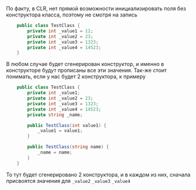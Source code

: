 По факту, в CLR, нет прямой возможности инициализировать поля без конструктора класса, поэтому не смотря на запись
```csharp
    public class TestClass {
        private int _value1 = 12;
        private int _value2 = 23;
        private int _value3 = 1323;
        private int _value4 = 14523;
    }
```
В любом случае будет сгенерирован конструктор, и именно в конструкторе будут прописаны все эти значения.
Так-же стоит понимать, если у нас будет 2 конструктора, к примеру

```csharp
    public class TestClass {
        private int _value1;
        private int _value2 = 23;
        private int _value3 = 1323;
        private int _value4 = 14523;
        private string _name;

        public TestClass(int value1) {
            _value1 = value1;
        }

        public TestClass(string name) {
            _name = name;
        }
    }
```
То тут будет сгенерировано 2 конструктора, и в каждом из них, сначала присвоятся значения для `_value2` `_value3` `_value4`
